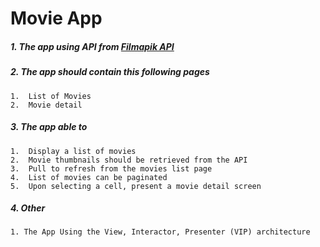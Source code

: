 # Movie App 

##### 1. The app using API from [Filmapik API](https://api-filmapik.herokuapp.com/latest?page=1)

##### 2. The app should contain this following pages

    1.  List of Movies
    2.  Movie detail
    
##### 3. The app able to  

    1.  Display a list of movies
    2.  Movie thumbnails should be retrieved from the API
    3.  Pull to refresh from the movies list page
    4.  List of movies can be paginated
    5.  Upon selecting a cell, present a movie detail screen

##### 4. Other

    1. The App Using the View, Interactor, Presenter (VIP) architecture
